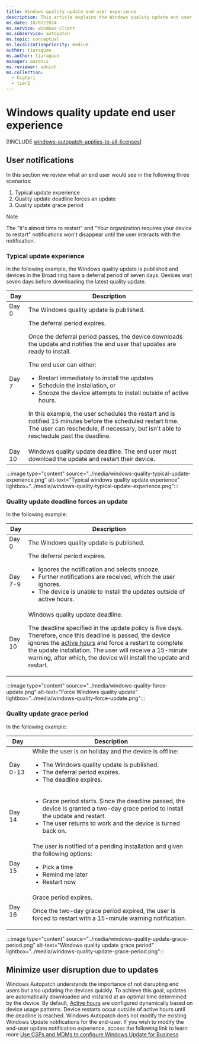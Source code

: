 ```yaml
---
title: Windows quality update end user experience
description: This article explains the Windows quality update end user experience
ms.date: 10/07/2024
ms.service: windows-client
ms.subservice: autopatch
ms.topic: conceptual
ms.localizationpriority: medium
author: tiaraquan
ms.author: tiaraquan
manager: aaroncz
ms.reviewer: adnich
ms.collection:
  - highpri
  - tier1
---
```


# Windows quality update end user experience

[!INCLUDE [windows-autopatch-applies-to-all-licenses](../includes/windows-autopatch-applies-to-all-licenses.md)]

## User notifications

In this section we review what an end user would see in the following three scenarios:

1. Typical update experience
2. Quality update deadline forces an update
3. Quality update grace period

> [!NOTE]
> The "It's almost time to restart" and "Your organization requires your device to restart" notifications won't disappear until the user interacts with the notification.

### Typical update experience

In the following example, the Windows quality update is published and devices in the Broad ring have a deferral period of seven days. Devices wait seven days before downloading the latest quality update.

| Day | Description |
| --- | --- |
| Day 0 | The Windows quality update is published. |
| Day 7 | The deferral period expires.<p>Once the deferral period passes, the device downloads the update and notifies the end user that updates are ready to install.</p><p>The end user can either:<ul><li>Restart immediately to install the updates</li><li>Schedule the installation, or</li><li>Snooze the device attempts to install outside of active hours.</li></ul></p><p>In this example, the user schedules the restart and is notified 15 minutes before the scheduled restart time. The user can reschedule, if necessary, but isn't able to reschedule past the deadline.</p> |
| Day 10 | Windows quality update deadline. The end user must download the update and restart their device. |

:::image type="content" source="../media/windows-quality-typical-update-experience.png" alt-text="Typical windows quality update experience" lightbox="../media/windows-quality-typical-update-experience.png":::

### Quality update deadline forces an update

In the following example:

| Day | Description |
| --- | --- |
| Day 0 | The Windows quality update is published. |
| Day 7-9 | The deferral period expires.<p><ul><li>Ignores the notification and selects snooze.</li><li>Further notifications are received, which the user ignores.</li><li>The device is unable to install the updates outside of active hours.</li></ul></p> |
| Day 10 | Windows quality update deadline.<p>The deadline specified in the update policy is five days. Therefore, once this deadline is passed, the device ignores the [active hours](/windows/client-management/mdm/policy-csp-update#activehoursstart) and force a restart to complete the update installation. The user will receive a 15-minute warning, after which, the device will install the update and restart.</p> |

:::image type="content" source="../media/windows-quality-force-update.png" alt-text="Force Windows quality update" lightbox="../media/windows-quality-force-update.png":::

### Quality update grace period

In the following example:

| Day | Description |
| --- | --- |
| Day 0-13 | While the user is on holiday and the device is offline:<ul><li>The Windows quality update is published.</li><li>The deferral period expires.</li><li>The deadline expires.</li></ul> |
| Day 14 |<ul><li>Grace period starts. Since the deadline passed, the device is granted a two-day grace period to install the update and restart.</li><li>The user returns to work and the device is turned back on.</li></ul> |
| Day 15 | The user is notified of a pending installation and given the following options:<ul><li>Pick a time</li><li>Remind me later</li><li>Restart now</li></ul>|
| Day 16 | Grace period expires.<p>Once the two-day grace period expired, the user is forced to restart with a 15-minute warning notification.</p> |

:::image type="content" source="../media/windows-quality-update-grace-period.png" alt-text="Windows quality update grace period" lightbox="../media/windows-quality-update-grace-period.png":::

## Minimize user disruption due to updates

Windows Autopatch understands the importance of not disrupting end users but also updating the devices quickly. To achieve this goal, updates are automatically downloaded and installed at an optimal time determined by the device. By default, [Active hours](/windows/client-management/mdm/policy-csp-update#activehoursstart) are configured dynamically based on device usage patterns. Device restarts occur outside of active hours until the deadline is reached. 
Windows Autopatch does not modify the existing Windows Update notifications for the end-user. 
If you wish to modify the end-user update notification experience, access the following link to learn more [Use CSPs and MDMs to configure Windows Update for Business](https://learn.microsoft.com/windows/deployment/update/waas-wufb-csp-mdm#user-settings-for-notifications)
